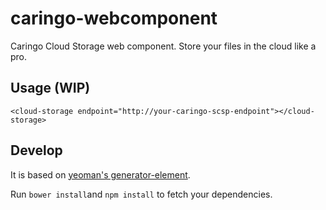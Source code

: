 caringo-webcomponent
====================

Caringo Cloud Storage web component. Store your files in the cloud like a pro.

Usage (WIP)
-----

```
<cloud-storage endpoint="http://your-caringo-scsp-endpoint"></cloud-storage>
```

Develop
-------

It is based on [yeoman's generator-element](https://github.com/webcomponents/generator-element).

Run ```bower install```and ```npm install``` to fetch your dependencies.
